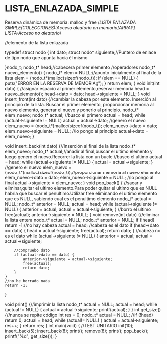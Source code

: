 # LISTA_ENLAZADA_SIMPLE
Reserva dinámica de memoria: malloc y free
/*LISTA ENLAZADA SIMPLE(COLECCIONES):Acceso aleatorio en memoria[ARRAY]
LISTA:Acceso no aleatorio*/

//elemento de la lista enlazada

typedef struct nodo {
	int dato;
	struct nodo* siguiente;//Puntero de enlace de tipo nodo que apunta hacia él mismo

}nodo_t;
nodo_t* head;//cabecera primer elemento
			 //operadores
nodo_t* nuevo_elemento() {
	nodo_t* elem = NULL;//apunto inicialmente al final de la lista
	elem = (nodo_t*)malloc(sizeof(nodo_t));
	if (elem == NULL) {
		puts("ERROR EN LA RESERVA DE MEMORIA¡¡");
	}
	return elem;
}
void init(int dato) {     //asignar espacio al primer elemento,reservar memoria
	head = nuevo_elemento();
	head->dato = dato;
	head->siguiente = NULL;
}
void insert_front(int dato) {//cambiar la cabeza por este elemento. Inserción al principio de la lista. Buscar el primer elemento, proporcionar memoria al nuevo elemento, generar el nuevo y ponerlo al principio.
	nodo_t* elem_nuevo;
	nodo_t* actual;
	//busco el primero
	actual = head;
	while (actual->siguiente != NULL)
		actual = actual->dato;
	//genero el nuevo
	elem_nuevo = (nodo_t*)malloc(sizeof(nodo_t));
	elem_nuevo->dato = dato;
	elem_nuevo->siguiente = NULL;
	//lo pongo al principio
	actual->dato = elem_nuevo;
}

void insert_back(int dato) {//Inserción al final de la lista
	nodo_t* elem_nuevo;
	nodo_t* actual;//añadir al final,buscar el ultimo elemento y luego genero el nuevo.Recorrer la lista con un bucle 
	//busco el ultimo
	actual = head;
	while (actual->siguiente != NULL) {
		actual = actual->siguiente;
	}
	//genero el nuevo
	elem_nuevo = (nodo_t*)malloc(sizeof(nodo_t));//proporcionar memoria al nuevo elemento
	elem_nuevo->dato = dato;
	elem_nuevo->siguiente = NULL;
	//lo pongo al final
	actual->siguiente = elem_nuevo;
}
void pop_back() {    //sacar y eliminar,quitar el ultimo elemento.Para poder quitar el ultimo que es NULL habria que buscar el penultimo.Utilizar free eliminando el ultimo elemento que es NULL, sabiendo cual es el penultimo elemento
	nodo_t* actual = NULL;
	nodo_t* anterior = NULL;
	actual = head;
	while (actual->siguiente != NULL) {
		anterior = actual;
		actual = actual->siguiente;
	}
	//borro el ultimo
	free(actual);
	anterior->siguiente = NULL;
}
void remove(int dato) {//eliminar la lista entera
	nodo_t* actual = NULL;
	nodo_t* anterior = NULL;
	if (!head) return -1;//no hay cabeza
	actual = head;
	//cabeza es el dato
	if (head->dato == dato) {
		head = actual->siguiente;
		free(actual);
		return dato;
	}
//cabeza no es el dato
	while (actual->siguiente != NULL) {
		anterior = actual;
		actual = actual->siguiente;

		//compruebo dato
		if (actual->dato == dato) {
			anterior->siguiente = actual->siguiente;
			free(actual);
			return dato;
		}
	}
	//no he borrado nada
	return -1;
}

void print() {//imprimir la lista
	nodo_t* actual = NULL;
	actual = head;
	while (actual != NULL) {
		actual = actual->siguiente;
		printf(actual);
	}
}
	int get_size() {//nunca se repite código
		int res = 0;
		nodo_t* actual = NULL;
		//if (!head) return 0;
		actual = head;
		while (actual!= NULL) {
			actual = actual->siguiente;
			res++;
		}
		return res;
	}
	int main(void) {
		//TEST UNITARIO
		init(10);
		insert_back(5);
		insert_back(8);
		print();
		remove(8);
		print();
		pop_back();
		printf("%d", get_size());
	}
